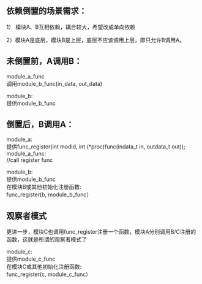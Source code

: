 ## 依赖倒置的场景需求：

1） 模块A、B互相依赖，耦合较大，希望改成单向依赖

2）模块A是底层，模块B是上层，底层不应该调用上层，即只允许B调用A。

 

## 未倒置前，A调用B：
module_a_func  
  调用module_b_func(in_data, out_data)  

module_b:  
  提供module_b_func  

 

## 倒置后，B调用A：

module_a:  
提供func_register(int modid, int (*proc)func(indata_t in, outdata_t out));  
module_a_func:  
  //call register func  

module_b:  
  提供module_b_func  
在模块B或其他初始化注册函数:  
func_register(b, module_b_func）  


## 观察者模式
更进一步，模块C也调用func_register注册一个函数，模块A分别调用B/C注册的函数，这就是所谓的观察者模式了

module_c:  
  提供module_c_func  
在模块C或其他初始化注册函数:  
func_register(c, module_c_func）

